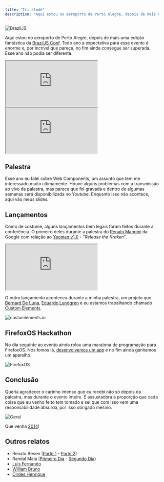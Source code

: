 ```yaml
---
title: "Tri afudê"
description: "Aqui estou no aeroporto de Porto Alegre, depois de mais uma edição fantástica da BrazilJS Conf. Todo ano a expectativa para esse evento é enorme e, por incrível que pareça, no fim ainda consegue ser superada. Esse ano não podia ser diferente."
---
```


<img src="/assets/img/posts/braziljs13.jpg" alt="BrazilJS">

<p>Aqui estou no aeroporto de Porto Alegre, depois de mais uma edição fantástica da
<a href="http://braziljs.com.br/">BrazilJS Conf</a>. Todo ano a expectativa para esse evento
é enorme e, por incrível que pareça, no fim ainda consegue ser superada. Esse ano não podia ser diferente.</p>

<!-- more -->

<div class="video-wrap">
  <iframe src="http://www.youtube.com/embed/QDv6yM6pN6U">
  </iframe>
</div>

<div class="video-wrap">
  <iframe src="http://www.youtube.com/embed/93Awzbla0yc">
  </iframe>
</div>

<h2>Palestra</h2>

<p>Esse ano eu falei sobre Web Components, um assunto que tem me interessado muito ultimamente. Houve alguns problemas com a transmissão ao vivo da palestra, mas parece que foi gravada e dentro de algumas semanas será disponibilizada no Youtube. Enquanto isso não acontece, aqui vão meus slides.</p>

<script async class="speakerdeck-embed" data-id="375ae900ee6101301719122e5a5beb4c" data-ratio="1.33333333333333" src="//speakerdeck.com/assets/embed.js"></script>

<h2>Lançamentos</h2>

<p>Como de costume, alguns lançamentos bem legais foram feitos durante a conferência. O primeiro deles durante a palestra do <a href="https://twitter.com/renatomangini">Renato Mangini</a> da Google com relação ao <a href="http://yeoman.io/">Yeoman v1.0</a> - <em>"Release the Kraken"</em>.</p>

<div class="video-wrap">
  <iframe src="http://www.youtube.com/embed/MTYZzs8ud3E">
  </iframe>
</div>

<p>O outro lançamento aconteceu durante a minha palestra, um projeto que <a href="https://twitter.com/bernarddeluna">Bernard De Luna</a>, <a href="https://twitter.com/eduardolundgren">Eduardo Lundgren</a> e eu estamos trabalhando chamado <a href="http://customelements.io">Custom Elements</a>.</p>

<img src="/assets/img/posts/braziljs13-customelements.jpg" alt="customlements.io">

<h2>FirefoxOS Hackathon</h2>

<p>No dia seguinte ao evento ainda rolou uma maratona de programação para FirefoxOS. Nós fomos lá, <a href="http://github.com/zenorocha/firephoto/">desenvolvemos um app</a> e no fim ainda ganhamos um aparelho.</p>

<img src="/assets/img/posts/braziljs13-ffos.jpg" alt="FirefoxOS">

<h2>Conclusão</h2>

<p>Queria agradecer o carinho imenso que eu recebi não só depois da palestra, mas durante o evento inteiro.
É assustadora a proporção que cada coisa que eu venho feito tem tomado e sei que com isso vem uma responsabilidade absurda, por isso obrigado mesmo.</p>

<img src="/assets/img/posts/braziljs13-todomundo.jpg" alt="Geral">

<p>Que venha <a href="http://braziljs.com.br/2014">2014</a>!</p>

<h2>Outros relatos</h2>

<ul>
  <li>Renato Besen (<a href="http://besen.pw/javascript/2013/08/26/braziljs-part-1.html">Parte 1</a> - <a href="http://besen.pw/javascript/2013/08/27/braziljs-part-2.html">Parte 2</a>)</li>
  <li>Randal Maia (<a href="http://www.randalmaia.com/post/59221102776/resumo-braziljs-2013-primeiro-dia">Primeiro Dia</a> - <a href="http://www.randalmaia.com/post/59310237818/resumo-braziljs-2013-segundo-dia">Segundo Dia</a>)</li>
  <li><a href="http://blog.fernahh.com.br/eu-fui-braziljs-2013.html">Luis Fernando</a></li>
  <li><a href="http://wbruno.com.br/evento/braziljs-2013/">William Bruno</a></li>
  <li><a href="http://cirdes.com.br/blog/2013/08/25/braziljs-2013/">Cirdes Henrique</a></li>
</ul>